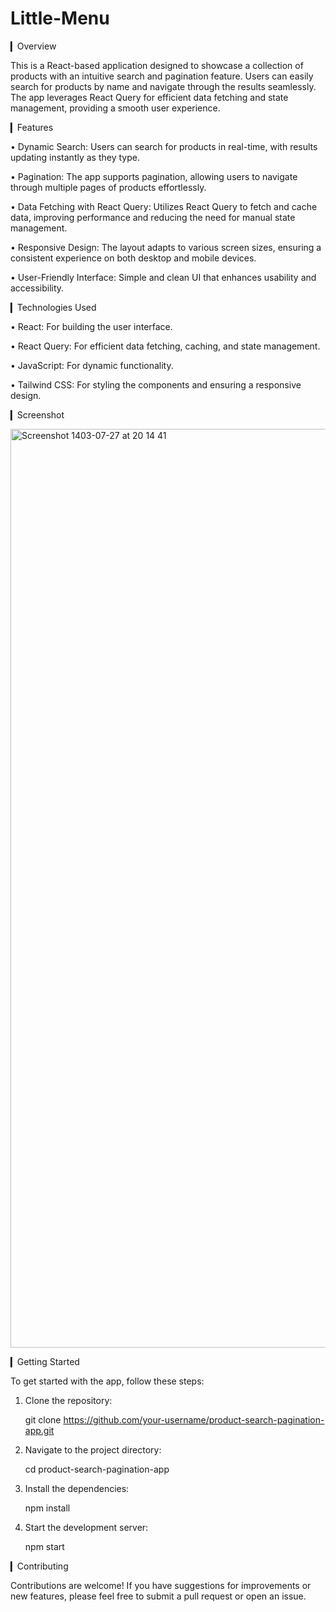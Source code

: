 # Little-Menu
▎Overview

This is a React-based application designed to showcase a collection of products with an intuitive search and pagination feature. Users can easily search for products by name and navigate through the results seamlessly. The app leverages React Query for efficient data fetching and state management, providing a smooth user experience.

▎Features

• Dynamic Search: Users can search for products in real-time, with results updating instantly as they type.

• Pagination: The app supports pagination, allowing users to navigate through multiple pages of products effortlessly.

• Data Fetching with React Query: Utilizes React Query to fetch and cache data, improving performance and reducing the need for manual state management.

• Responsive Design: The layout adapts to various screen sizes, ensuring a consistent experience on both desktop and mobile devices.

• User-Friendly Interface: Simple and clean UI that enhances usability and accessibility.

▎Technologies Used

• React: For building the user interface.

• React Query: For efficient data fetching, caching, and state management.

• JavaScript: For dynamic functionality.

• Tailwind CSS: For styling the components and ensuring a responsive design.

▎Screenshot

<img width="1470" alt="Screenshot 1403-07-27 at 20 14 41" src="https://github.com/user-attachments/assets/38803545-063b-404e-8fe8-1c8679f27036">

▎Getting Started

To get started with the app, follow these steps:

1. Clone the repository:
   
   git clone https://github.com/your-username/product-search-pagination-app.git
   

2. Navigate to the project directory:
   
   cd product-search-pagination-app
   

3. Install the dependencies:
   
   npm install
   

4. Start the development server:
   
   npm start
   

▎Contributing

Contributions are welcome! If you have suggestions for improvements or new features, please feel free to submit a pull request or open an issue.

